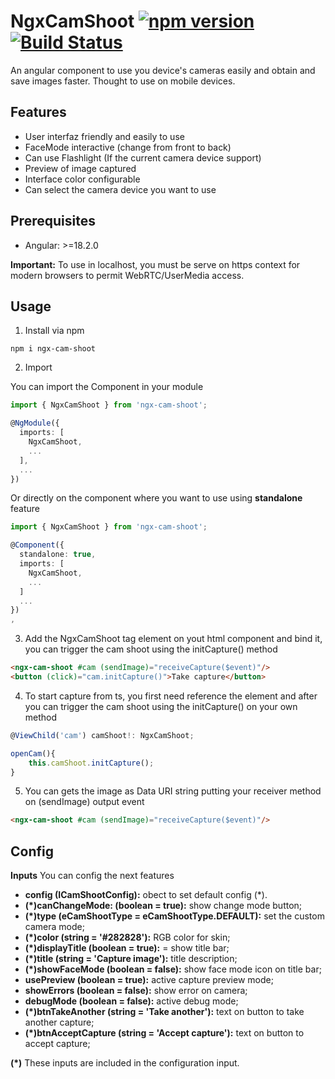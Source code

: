 # NgxCamShoot [![npm version](https://badge.fury.io/js/ngx-cam-shoot.svg)](https://badge.fury.io/js/ngx-cam-shoot) [![Build Status](https://api.travis-ci.com/rzodev/ngx-webcam.svg?branch=master)](https://app.travis-ci.com/github/rzodev/ngx-cam-shoot)

An angular component to use you device's cameras easily and obtain and save images faster.
Thought to use on mobile devices.



## Features

- User interfaz friendly and easily to use
- FaceMode interactive (change from front to back)
- Can use Flashlight (If the current camera device support)
- Preview of image captured
- Interface color configurable
- Can select the camera device you want to use

## Prerequisites

- Angular: >=18.2.0

**Important:** To use in localhost, you must be serve on https context for modern browsers to permit WebRTC/UserMedia access.

## Usage

1. Install via npm

`npm i ngx-cam-shoot`

2. Import

You can import the Component in your module

```typescript
import { NgxCamShoot } from 'ngx-cam-shoot';

@NgModule({
  imports: [
    NgxCamShoot,
    ...
  ],
  ...
})
```

Or directly on the component where you want to use using **standalone** feature

```typescript
import { NgxCamShoot } from 'ngx-cam-shoot';

@Component({
  standalone: true,
  imports: [
    NgxCamShoot,
    ...
  ]
  ...
})
,
```

3. Add the NgxCamShoot tag element on yout html component and bind it, you can trigger the cam shoot using the initCapture() method

```html
<ngx-cam-shoot #cam (sendImage)="receiveCapture($event)"/>
<button (click)="cam.initCapture()">Take capture</button>
```

4. To start capture from ts, you first need reference the element and after you can trigger the cam shoot using the initCapture() on your own method

```typescript
@ViewChild('cam') camShoot!: NgxCamShoot;

openCam(){
    this.camShoot.initCapture();
}
```

5. You can gets the image as Data URI string putting your receiver method on (sendImage) output event

```html
<ngx-cam-shoot #cam (sendImage)="receiveCapture($event)"/>
```

## Config

**Inputs** You can config the next features

- **config (ICamShootConfig):** obect to set default config (*).
- **(*)canChangeMode: (boolean = true):** show change mode button;
- **(*)type (eCamShootType = eCamShootType.DEFAULT):** set the custom camera mode;
- **(*)color (string = '#282828'):** RGB color for skin;
- **(*)displayTitle (boolean = true):**  = show title bar;
- **(*)title (string = 'Capture image'):** title description;
- **(*)showFaceMode (boolean = false):** show face mode icon on title bar;
- **usePreview (boolean = true):** active capture preview mode;
- **showErrors (boolean = false):** show error on camera;
- **debugMode (boolean = false):** active debug mode;
- **(*)btnTakeAnother (string = 'Take another'):** text on button to take another capture;
- **(*)btnAcceptCapture (string = 'Accept capture'):** text on button to accept capture;

**(*)** These inputs are included in the configuration input.

